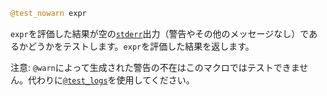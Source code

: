 ```julia
@test_nowarn expr
```

`expr`を評価した結果が空の[`stderr`](@ref)出力（警告やその他のメッセージなし）であるかどうかをテストします。`expr`を評価した結果を返します。

注意: `@warn`によって生成された警告の不在はこのマクロではテストできません。代わりに[`@test_logs`](@ref)を使用してください。
